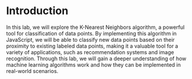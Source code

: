 # Introduction

In this lab, we will explore the K-Nearest Neighbors algorithm, a powerful tool for classification of data points. By implementing this algorithm in JavaScript, we will be able to classify new data points based on their proximity to existing labeled data points, making it a valuable tool for a variety of applications, such as recommendation systems and image recognition. Through this lab, we will gain a deeper understanding of how machine learning algorithms work and how they can be implemented in real-world scenarios.
